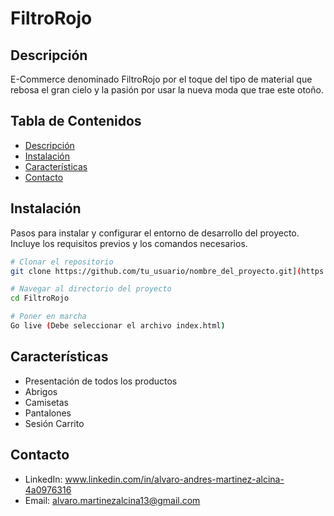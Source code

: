 # FiltroRojo

## Descripción

E-Commerce denominado FiltroRojo por el toque del tipo de material que rebosa el gran cielo y la pasión por usar la nueva moda que trae este otoño. 

## Tabla de Contenidos

- [Descripción](#descripción)
- [Instalación](#instalación)
- [Características](#Características)
- [Contacto](#contacto)

## Instalación

Pasos para instalar y configurar el entorno de desarrollo del proyecto. Incluye los requisitos previos y los comandos necesarios.

```bash
# Clonar el repositorio
git clone https://github.com/tu_usuario/nombre_del_proyecto.git](https://github.com/alvaroMartinez13/Bluenix.git

# Navegar al directorio del proyecto
cd FiltroRojo

# Poner en marcha
Go live (Debe seleccionar el archivo index.html)
```
## Características
  - Presentación de todos los productos
  - Abrigos
  - Camisetas
  - Pantalones
  - Sesión Carrito

## Contacto
- LinkedIn: www.linkedin.com/in/alvaro-andres-martinez-alcina-4a0976316
- Email: alvaro.martinezalcina13@gmail.com
